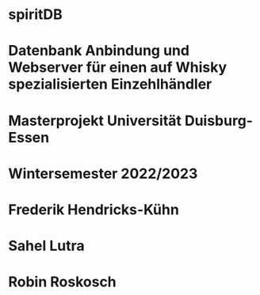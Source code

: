 # spiritDB
# Datenbank Anbindung und Webserver für einen auf Whisky spezialisierten Einzehlhändler
#
# Masterprojekt Universität Duisburg-Essen
# Wintersemester 2022/2023
#
# Frederik Hendricks-Kühn
# Sahel Lutra
# Robin Roskosch
